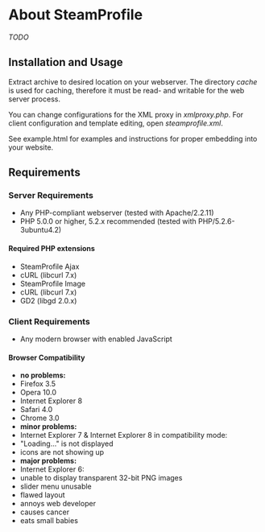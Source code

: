 About SteamProfile
==================

*TODO*

Installation and Usage
----------------------

Extract archive to desired location on your webserver. The directory _cache_ is used for caching, therefore it must be read- and writable for the web server process.

You can change configurations for the XML proxy in _xmlproxy.php_. For client configuration and template editing, open _steamprofile.xml_.

See example.html for examples and instructions for proper embedding into your website.

Requirements
------------

### Server Requirements

 * Any PHP-compliant webserver (tested with Apache/2.2.11)
 * PHP 5.0.0 or higher, 5.2.x recommended (tested with PHP/5.2.6-3ubuntu4.2)

#### Required PHP extensions

 * SteamProfile Ajax
  * cURL (libcurl 7.x)
 * SteamProfile Image
  * cURL (libcurl 7.x)
  * GD2 (libgd 2.0.x)

### Client Requirements

 * Any modern browser with enabled JavaScript

#### Browser Compatibility

 * **no problems:**
  * Firefox 3.5
  * Opera 10.0
  * Internet Explorer 8
  * Safari 4.0
  * Chrome 3.0
 * **minor problems:**
  * Internet Explorer 7 & Internet Explorer 8 in compatibility mode:
   * "Loading..." is not displayed
   * icons are not showing up
 * **major problems:**
  * Internet Explorer 6:
   * unable to display transparent 32-bit PNG images
   * slider menu unusable
   * flawed layout
   * annoys web developer
   * causes cancer
   * eats small babies